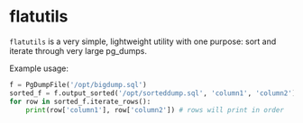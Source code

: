 # flatutils

`flatutils` is a very simple, lightweight utility with one purpose: sort and iterate through very large pg_dumps.

Example usage:

```python
f = PgDumpFile('/opt/bigdump.sql')
sorted_f = f.output_sorted('/opt/sorteddump.sql', 'column1', 'column2')
for row in sorted_f.iterate_rows():
    print(row['column1'], row['column2']) # rows will print in order
```
